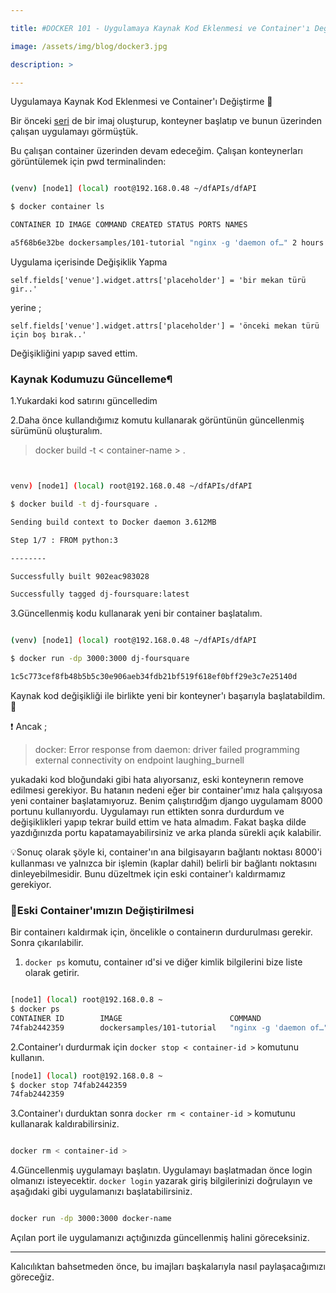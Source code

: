 ```yaml
---

title: #DOCKER 101 - Uygulamaya Kaynak Kod Eklenmesi ve Container'ı Değiştirme 🐳

image: /assets/img/blog/docker3.jpg

description: >

---
```

Uygulamaya Kaynak Kod Eklenmesi ve Container'ı Değiştirme 🐳

Bir önceki [seri](https://sumeyyekilic.github.io/hydejack/2020-01-07-docker-uygulama/) de bir imaj oluşturup, konteyner başlatıp ve bunun üzerinden çalışan uygulamayı görmüştük.

Bu çalışan container üzerinden devam edeceğim. Çalışan konteynerları görüntülemek için pwd terminalinden:

  

~~~bash

(venv) [node1] (local) root@192.168.0.48 ~/dfAPIs/dfAPI

$ docker container ls

CONTAINER ID IMAGE COMMAND CREATED STATUS PORTS NAMES

a5f68b6e32be dockersamples/101-tutorial "nginx -g 'daemon of…" 2 hours ago Up 2 hours 0.0.0.0:80->80/tcp ecstatic_hamilton

~~~

  

Uygulama içerisinde Değişiklik Yapma

  

    self.fields['venue'].widget.attrs['placeholder'] = 'bir mekan türü gir..'
    
      

yerine ;

  

    self.fields['venue'].widget.attrs['placeholder'] = 'önceki mekan türü için boş bırak..'
    
      

Değişikliğini yapıp saved ettim.

  

### Kaynak Kodumuzu Güncelleme¶

1.Yukardaki kod satırını güncelledim

2.Daha önce kullandığımız komutu kullanarak görüntünün güncellenmiş sürümünü oluşturalım.

  

> docker build -t < container-name > .



~~~bash


venv) [node1] (local) root@192.168.0.48 ~/dfAPIs/dfAPI

$ docker build -t dj-foursquare .

Sending build context to Docker daemon 3.612MB

Step 1/7 : FROM python:3

--------

Successfully built 902eac983028

Successfully tagged dj-foursquare:latest

~~~

  

3.Güncellenmiş kodu kullanarak yeni bir container başlatalım.

  

~~~bash

(venv) [node1] (local) root@192.168.0.48 ~/dfAPIs/dfAPI

$ docker run -dp 3000:3000 dj-foursquare

1c5c773cef8fb48b5b5c30e906aeb34fdb21bf519f618ef0bff29e3c7e25140d

~~~

Kaynak kod değişikliği ile birlikte yeni bir konteyner'ı başarıyla başlatabildim.📝
 
❗ Ancak ;

> docker: Error response from daemon: driver failed programming external
> connectivity on endpoint laughing_burnell

yukadaki kod bloğundaki gibi hata alıyorsanız, eski konteynerın remove edilmesi gerekiyor.
Bu hatanın nedeni eğer bir container'ımız hala çalışıyosa yeni container başlatamıyoruz.
Benim çalıştırıdğım django uygulamam 8000 portunu kullanıyordu. Uygulamayı run ettikten sonra durdurdum ve değişiklikleri yapıp tekrar build ettim ve hata almadım. Fakat  başka dilde yazdığınızda portu kapatamayabilirsiniz ve arka planda sürekli açık kalabilir. 

💡Sonuç olarak şöyle ki, container'ın ana bilgisayarın bağlantı noktası 8000'i kullanması ve yalnızca bir işlemin (kaplar dahil) belirli bir bağlantı noktasını dinleyebilmesidir. Bunu düzeltmek için eski container'ı kaldırmamız gerekiyor. 

### 📝Eski Container'ımızın Değiştirilmesi

Bir containerı kaldırmak için, öncelikle o containerın durdurulması gerekir. Sonra çıkarılabilir.
  
1. `docker ps` komutu, container ıd'si ve diğer kimlik bilgilerini bize liste olarak getirir.

~~~bash

[node1] (local) root@192.168.0.8 ~
$ docker ps
CONTAINER ID        IMAGE                        COMMAND                  CREATED             STATUS              PORTS                NAMES
74fab2442359        dockersamples/101-tutorial   "nginx -g 'daemon of…"   45 minutes ago      Up 45 minutes       0.0.0.0:80->80/tcp   charming_hopper
~~~


2.Container'ı durdurmak için `docker stop < container-id >` komutunu kullanın.

~~~bash
[node1] (local) root@192.168.0.8 ~
$ docker stop 74fab2442359
74fab2442359

~~~

3.Container'ı durduktan sonra `docker rm < container-id >` komutunu kullanarak kaldırabilirsiniz.

~~~bash

docker rm < container-id >

~~~

4.Güncellenmiş uygulamayı başlatın.
Uygulamayı başlatmadan önce login olmanızı isteyecektir. `docker login` yazarak giriş bilgilerinizi doğrulayın ve aşağıdaki gibi uygulamanızı başlatabilirsiniz.

~~~bash

docker run -dp 3000:3000 docker-name

~~~
  

Açılan port ile uygulamanızı açtığınızda güncellenmiş halini göreceksiniz.
 

***

Kalıcılıktan bahsetmeden önce, bu imajları başkalarıyla nasıl paylaşacağımızı göreceğiz.